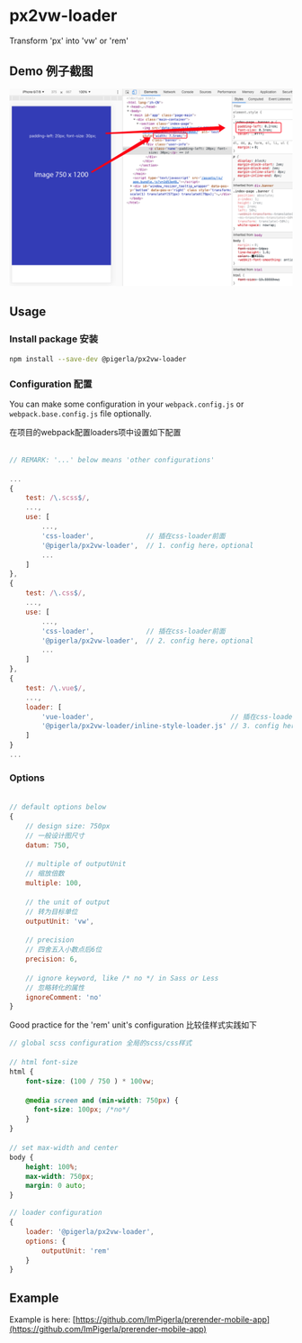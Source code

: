 # px2vw-loader

Transform 'px' into 'vw' or 'rem'

## Demo 例子截图

![px2vw-demo.jpg](./assets/px2vw-demo.png)

## Usage

### Install package 安装

```bash
npm install --save-dev @pigerla/px2vw-loader
```

### Configuration 配置

You can make some configuration in your `webpack.config.js` or `webpack.base.config.js` file optionally.

在项目的webpack配置loaders项中设置如下配置

```js

// REMARK: '...' below means 'other configurations'

...
{
    test: /\.scss$/,
    ...,
    use: [
        ...,
        'css-loader',             // 插在css-loader前面
        '@pigerla/px2vw-loader',  // 1. config here，optional
        ...
    ]
},
{
    test: /\.css$/,
    ...,
    use: [
        ...,
        'css-loader',             // 插在css-loader前面
        '@pigerla/px2vw-loader',  // 2. config here，optional
        ...
    ]
}, 
{
    test: /\.vue$/,
    ...,
    loader: [
        'vue-loader',                                  // 插在css-loader前面
        '@pigerla/px2vw-loader/inline-style-loader.js' // 3. config here，optional
    ]
}
...
```

### Options

```js

// default options below
{
    // design size: 750px
    // 一般设计图尺寸
    datum: 750,
    
    // multiple of outputUnit
    // 缩放倍数
    multiple: 100,

    // the unit of output
    // 转为目标单位
    outputUnit: 'vw',

    // precision
    // 四舍五入小数点后6位
    precision: 6,

    // ignore keyword, like /* no */ in Sass or Less
    // 忽略转化的属性
    ignoreComment: 'no'
}
```


Good practice for the 'rem' unit's configuration 
比较佳样式实践如下

```scss
// global scss configuration 全局的scss/css样式

// html font-size 
html {
    font-size: (100 / 750 ) * 100vw;

    @media screen and (min-width: 750px) {
      font-size: 100px; /*no*/
    }
}

// set max-width and center
body {
    height: 100%;
    max-width: 750px;
    margin: 0 auto;
}
```

```js
// loader configuration
{
    loader: '@pigerla/px2vw-loader',
    options: {
        outputUnit: 'rem'
    }
}
```

## Example

Example is here: [https://github.com/ImPigerla/prerender-mobile-app](https://github.com/ImPigerla/prerender-mobile-app)
